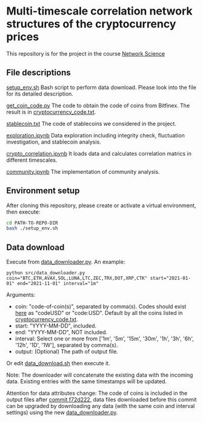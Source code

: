 # Multi-timescale correlation network structures of the cryptocurrency prices

This repository is for the project in the course [Network Science](https://www.ifi.uzh.ch/en/bdlt/Teaching/Network-Science.html)


## File descriptions
[setup_env.sh](./setup_env.sh) Bash script to perform data download. Please look into the file for its detailed description.

[get_coin_code.py](./get_coin_code.py) The code to obtain the code of coins from Bitfinex. The result is in [cryptocurrency_code.txt](./cryptocurrency_code.txt).

[stablecoin.txt](./stablecoin.txt) The code of stablecoins we considered in the project.

[exploration.ipynb](./src/exploration.ipynb) Data exploration including integrity check, fluctuation investigation, and stablecoin analysis.

[crypto_correlation.ipynb](./src/crypto_correlation.ipynb) It loads data and calculates correlation matrics in different timescales.

[community.ipynb](./src/community.ipynb) The implementation of community analysis.


## Environment setup
After cloning this repository, please create or activate a virtual environment, then execute:
```bash
cd PATH-TO-REPO-DIR
bash ./setup_env.sh
```

## Data download
Execute from [data_downloader.py](src/data_downloader.py). An example:
```python3
python src/data_downloader.py coin="BTC,ETH,AVAX,SOL,LUNA,LTC,ZEC,TRX,DOT,XRP,CTK" start="2021-01-01" end="2021-11-01" interval="1m"
```
Arguments:
- coin: "code-of-coin(s)", separated by comma(s). 
Codes should exist [here](https://api-pub.bitfinex.com/v2/conf/pub:list:pair:exchange) as "codeUSD" or "code:USD".
Default by all the coins listed in [cryptocurrency_code.txt](./cryptocurrency_code.txt).
- start: "YYYY-MM-DD", included.
- end: "YYYY-MM-DD", NOT included.
- interval: Select one or more from ['1m', '5m', '15m', '30m', '1h', '3h', '6h', '12h', '1D', '1W'], separated by comma(s).
- output: (Optional) The path of output file.

Or edit [data_download.sh](./data_download.sh) then execute it.

Note: The downloader will concatenate the existing data with the incoming data. Existing entries with the same timestamps will be updated.

Attention for data attributes change: The code of coins is included in the output files after [commit f72d222](https://github.com/codingFerryman/crypto_market_hierarchy_structure/tree/f72d2225edaabeeee33009772324624339e49b8b), data files downloaded before this commit can be upgraded by downloading any data (with the same coin and interval settings) using the new [data_downloader.py](src/data_downloader.py).



